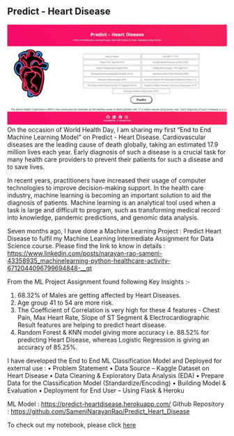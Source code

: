## Predict - Heart Disease

![enter image description here](https://github.com/SameniNarayanRao/Predict_Heart_Disease/blob/main/urld.JPG)
  On the occasion of World Health Day, I am sharing my first “End to End Machine Learning Model” on Predict - Heart Disease. Cardiovascular diseases are the leading cause of death globally, taking an estimated 17.9 million lives each year. Early diagnosis of such a disease is a crucial task for many health care providers to prevent their patients for such a disease and to save lives. 
  
  In recent years, practitioners have increased their usage of computer technologies to improve decision-making support. In the health care industry, machine learning is becoming an important solution to aid the diagnosis of patients. Machine learning is an analytical tool used when a task is large and difficult to program, such as transforming medical record into knowledge, pandemic predictions, and genomic data analysis.

  Seven months ago, I have done a Machine Learning Project : Predict Heart Disease to fulfil my Machine Learning Intermediate Assignment for Data Science course. Please find the link to know in details : https://www.linkedin.com/posts/narayan-rao-sameni-43358935_machinelearning-python-healthcare-activity-6712044096799694848-__qt

From the ML Project Assignment found following Key Insights :-
  1.	68.32% of Males are getting affected by Heart Diseases.
  2.	Age group 41 to 54 are more risk.
  3.	The Coefficient of Correlation is very high for these 4 features - Chest Pain, Max Heart Rate, Slope of ST Segment & Electrocardiographic Result features are helping to  predict heart disease.
  4.	Random Forest & KNN model giving more accuracy i.e. 88.52% for predicting Heart Disease, whereas Logistic Regression is giving an accuracy of 85.25%.

I have developed the End to End ML Classification Model and Deployed for external use : 
  •	Problem Statement
  •	Data Source – Kaggle Dataset on Heart Disease
  •	Data Cleaning & Exploratory Data Analysis (EDA)
  •	Prepare Data for the Classification Model (Standardize/Encoding)
  •	Building Model & Evaluation
  •	Deployment for End User – Using Flask & Heroku

ML Model :  https://predict-heartdisease.herokuapp.com/
Github Repository :  https://github.com/SameniNarayanRao/Predict_Heart_Disease

To check out my notebook, please click [here](https://github.com/SameniNarayanRao/Predict_Heart_Disease/blob/main/Heart_Disease.ipynb)
